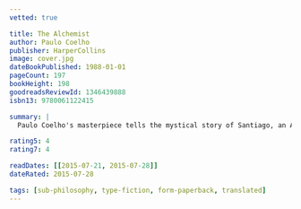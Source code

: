 ```yaml
---
vetted: true

title: The Alchemist
author: Paulo Coelho
publisher: HarperCollins
image: cover.jpg
dateBookPublished: 1988-01-01
pageCount: 197
bookHeight: 198
goodreadsReviewId: 1346439888
isbn13: 9780061122415

summary: |
  Paulo Coelho's masterpiece tells the mystical story of Santiago, an Andalusian shepherd boy who yearns to travel in search of a worldly treasure. His quest will lead him to riches far different, and far more satisfying, listening to our hearts, of recognizing opportunity and learning to read the omens strewn along life's path, and, most importantly, to follow our dreams.

rating5: 4
rating7: 4

readDates: [[2015-07-21, 2015-07-28]]
dateRated: 2015-07-28

tags: [sub-philosophy, type-fiction, form-paperback, translated]
---
```

